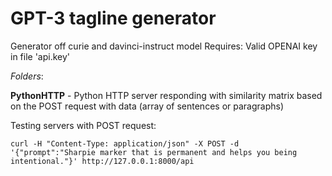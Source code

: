 # GPT-3 tagline generator
Generator off curie and davinci-instruct model
Requires: Valid OPENAI key in file 'api.key'

*Folders*:  
 

**PythonHTTP** - Python HTTP server responding with similarity matrix based on the POST request with data (array of sentences or paragraphs)

Testing servers with POST request:
```
curl -H "Content-Type: application/json" -X POST -d '{"prompt":"Sharpie marker that is permanent and helps you being intentional."}' http://127.0.0.1:8000/api
```
